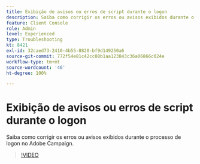 ```yaml
---
title: Exibição de avisos ou erros de script durante o logon
description: Saiba como corrigir os erros ou avisos exibidos durante o processo de logon no Adobe Campaign.
feature: Client Console
role: Admin
level: Experienced
type: Troubleshooting
kt: 8421
exl-id: 32caed73-2410-4b55-8820-bf9d149250a6
source-git-commit: 772f54e81c42cc88b1aa123843c36a06866c024e
workflow-type: tm+mt
source-wordcount: '46'
ht-degree: 100%

---
```


# Exibição de avisos ou erros de script durante o logon

Saiba como corrigir os erros ou avisos exibidos durante o processo de logon no Adobe Campaign.

>[!VIDEO](https://video.tv.adobe.com/v/335975?quality=12)
